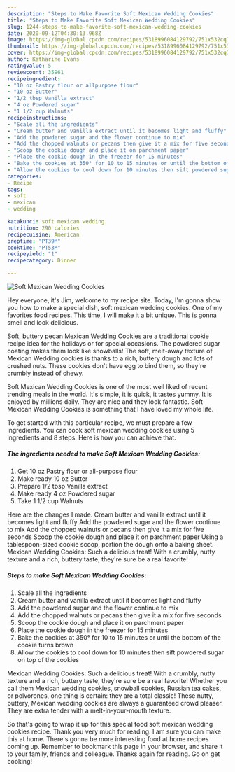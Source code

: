 ```yaml
---
description: "Steps to Make Favorite Soft Mexican Wedding Cookies"
title: "Steps to Make Favorite Soft Mexican Wedding Cookies"
slug: 1244-steps-to-make-favorite-soft-mexican-wedding-cookies
date: 2020-09-12T04:30:13.968Z
image: https://img-global.cpcdn.com/recipes/5318996084129792/751x532cq70/soft-mexican-wedding-cookies-recipe-main-photo.jpg
thumbnail: https://img-global.cpcdn.com/recipes/5318996084129792/751x532cq70/soft-mexican-wedding-cookies-recipe-main-photo.jpg
cover: https://img-global.cpcdn.com/recipes/5318996084129792/751x532cq70/soft-mexican-wedding-cookies-recipe-main-photo.jpg
author: Katharine Evans
ratingvalue: 5
reviewcount: 35961
recipeingredient:
- "10 oz Pastry flour or allpurpose flour"
- "10 oz Butter"
- "1/2 tbsp Vanilla extract"
- "4 oz Powdered sugar"
- "1 1/2 cup Walnuts"
recipeinstructions:
- "Scale all the ingredients"
- "Cream butter and vanilla extract until it becomes light and fluffy"
- "Add the powdered sugar and the flower continue to mix"
- "Add the chopped walnuts or pecans then give it a mix for five seconds"
- "Scoop the cookie dough and place it on parchment paper"
- "Place the cookie dough in the freezer for 15 minutes"
- "Bake the cookies at 350° for 10 to 15 minutes or until the bottom of the cookie turns brown"
- "Allow the cookies to cool down for 10 minutes then sift powdered sugar on top of the cookies"
categories:
- Recipe
tags:
- soft
- mexican
- wedding

katakunci: soft mexican wedding 
nutrition: 290 calories
recipecuisine: American
preptime: "PT39M"
cooktime: "PT53M"
recipeyield: "1"
recipecategory: Dinner

---
```



![Soft Mexican Wedding Cookies](https://img-global.cpcdn.com/recipes/5318996084129792/751x532cq70/soft-mexican-wedding-cookies-recipe-main-photo.jpg)

Hey everyone, it's Jim, welcome to my recipe site. Today, I'm gonna show you how to make a special dish, soft mexican wedding cookies. One of my favorites food recipes. This time, I will make it a bit unique. This is gonna smell and look delicious.

Soft, buttery pecan Mexican Wedding Cookies are a traditional cookie recipe idea for the holidays or for special occasions. The powdered sugar coating makes them look like snowballs! The soft, melt-away texture of Mexican Wedding cookies is thanks to a rich, buttery dough and lots of crushed nuts. These cookies don&#39;t have egg to bind them, so they&#39;re crumbly instead of chewy.

Soft Mexican Wedding Cookies is one of the most well liked of recent trending meals in the world. It's simple, it is quick, it tastes yummy. It is enjoyed by millions daily. They are nice and they look fantastic. Soft Mexican Wedding Cookies is something that I have loved my whole life.


To get started with this particular recipe, we must prepare a few ingredients. You can cook soft mexican wedding cookies using 5 ingredients and 8 steps. Here is how you can achieve that.

<!--inarticleads1-->

##### The ingredients needed to make Soft Mexican Wedding Cookies:

1. Get 10 oz Pastry flour or all-purpose flour
1. Make ready 10 oz Butter
1. Prepare 1/2 tbsp Vanilla extract
1. Make ready 4 oz Powdered sugar
1. Take 1 1/2 cup Walnuts


Here are the changes I made. Cream butter and vanilla extract until it becomes light and fluffy Add the powdered sugar and the flower continue to mix Add the chopped walnuts or pecans then give it a mix for five seconds Scoop the cookie dough and place it on parchment paper Using a tablespoon-sized cookie scoop, portion the dough onto a baking sheet. Mexican Wedding Cookies: Such a delicious treat! With a crumbly, nutty texture and a rich, buttery taste, they&#39;re sure be a real favorite! 

<!--inarticleads2-->

##### Steps to make Soft Mexican Wedding Cookies:

1. Scale all the ingredients
1. Cream butter and vanilla extract until it becomes light and fluffy
1. Add the powdered sugar and the flower continue to mix
1. Add the chopped walnuts or pecans then give it a mix for five seconds
1. Scoop the cookie dough and place it on parchment paper
1. Place the cookie dough in the freezer for 15 minutes
1. Bake the cookies at 350° for 10 to 15 minutes or until the bottom of the cookie turns brown
1. Allow the cookies to cool down for 10 minutes then sift powdered sugar on top of the cookies


Mexican Wedding Cookies: Such a delicious treat! With a crumbly, nutty texture and a rich, buttery taste, they&#39;re sure be a real favorite! Whether you call them Mexican wedding cookies, snowball cookies, Russian tea cakes, or polvorones, one thing is certain: they are a total classic! These nutty, buttery, Mexican wedding cookies are always a guaranteed crowd pleaser. They are extra tender with a melt-in-your-mouth texture. 

So that's going to wrap it up for this special food soft mexican wedding cookies recipe. Thank you very much for reading. I am sure you can make this at home. There's gonna be more interesting food at home recipes coming up. Remember to bookmark this page in your browser, and share it to your family, friends and colleague. Thanks again for reading. Go on get cooking!
